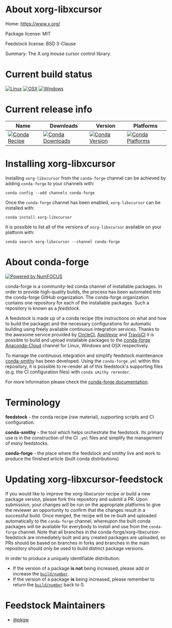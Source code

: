 <!--
# -*- mode: jinja -*-
-->

About xorg-libxcursor
=====================

Home: https://www.x.org/

Package license: MIT

Feedstock license: BSD 3-Clause

Summary: The X.org mouse cursor control library.



Current build status
====================

[![Linux](https://img.shields.io/circleci/project/github/conda-forge/xorg-libxcursor-feedstock/master.svg?label=Linux)](https://circleci.com/gh/conda-forge/xorg-libxcursor-feedstock)
[![OSX](https://img.shields.io/travis/conda-forge/xorg-libxcursor-feedstock/master.svg?label=macOS)](https://travis-ci.org/conda-forge/xorg-libxcursor-feedstock)
[![Windows](https://img.shields.io/appveyor/ci/conda-forge/xorg-libxcursor-feedstock/master.svg?label=Windows)](https://ci.appveyor.com/project/conda-forge/xorg-libxcursor-feedstock/branch/master)

Current release info
====================

| Name | Downloads | Version | Platforms |
| --- | --- | --- | --- |
| [![Conda Recipe](https://img.shields.io/badge/recipe-xorg--libxcursor-green.svg)](https://anaconda.org/conda-forge/xorg-libxcursor) | [![Conda Downloads](https://img.shields.io/conda/dn/conda-forge/xorg-libxcursor.svg)](https://anaconda.org/conda-forge/xorg-libxcursor) | [![Conda Version](https://img.shields.io/conda/vn/conda-forge/xorg-libxcursor.svg)](https://anaconda.org/conda-forge/xorg-libxcursor) | [![Conda Platforms](https://img.shields.io/conda/pn/conda-forge/xorg-libxcursor.svg)](https://anaconda.org/conda-forge/xorg-libxcursor) |

Installing xorg-libxcursor
==========================

Installing `xorg-libxcursor` from the `conda-forge` channel can be achieved by adding `conda-forge` to your channels with:

```
conda config --add channels conda-forge
```

Once the `conda-forge` channel has been enabled, `xorg-libxcursor` can be installed with:

```
conda install xorg-libxcursor
```

It is possible to list all of the versions of `xorg-libxcursor` available on your platform with:

```
conda search xorg-libxcursor --channel conda-forge
```


About conda-forge
=================

[![Powered by NumFOCUS](https://img.shields.io/badge/powered%20by-NumFOCUS-orange.svg?style=flat&colorA=E1523D&colorB=007D8A)](http://numfocus.org)

conda-forge is a community-led conda channel of installable packages.
In order to provide high-quality builds, the process has been automated into the
conda-forge GitHub organization. The conda-forge organization contains one repository
for each of the installable packages. Such a repository is known as a *feedstock*.

A feedstock is made up of a conda recipe (the instructions on what and how to build
the package) and the necessary configurations for automatic building using freely
available continuous integration services. Thanks to the awesome service provided by
[CircleCI](https://circleci.com/), [AppVeyor](https://www.appveyor.com/)
and [TravisCI](https://travis-ci.org/) it is possible to build and upload installable
packages to the [conda-forge](https://anaconda.org/conda-forge)
[Anaconda-Cloud](https://anaconda.org/) channel for Linux, Windows and OSX respectively.

To manage the continuous integration and simplify feedstock maintenance
[conda-smithy](https://github.com/conda-forge/conda-smithy) has been developed.
Using the ``conda-forge.yml`` within this repository, it is possible to re-render all of
this feedstock's supporting files (e.g. the CI configuration files) with ``conda smithy rerender``.

For more information please check the [conda-forge documentation](https://conda-forge.org/docs/).

Terminology
===========

**feedstock** - the conda recipe (raw material), supporting scripts and CI configuration.

**conda-smithy** - the tool which helps orchestrate the feedstock.
                   Its primary use is in the construction of the CI ``.yml`` files
                   and simplify the management of *many* feedstocks.

**conda-forge** - the place where the feedstock and smithy live and work to
                  produce the finished article (built conda distributions)


Updating xorg-libxcursor-feedstock
==================================

If you would like to improve the xorg-libxcursor recipe or build a new
package version, please fork this repository and submit a PR. Upon submission,
your changes will be run on the appropriate platforms to give the reviewer an
opportunity to confirm that the changes result in a successful build. Once
merged, the recipe will be re-built and uploaded automatically to the
`conda-forge` channel, whereupon the built conda packages will be available for
everybody to install and use from the `conda-forge` channel.
Note that all branches in the conda-forge/xorg-libxcursor-feedstock are
immediately built and any created packages are uploaded, so PRs should be based
on branches in forks and branches in the main repository should only be used to
build distinct package versions.

In order to produce a uniquely identifiable distribution:
 * If the version of a package **is not** being increased, please add or increase
   the [``build/number``](https://conda.io/docs/user-guide/tasks/build-packages/define-metadata.html#build-number-and-string).
 * If the version of a package **is** being increased, please remember to return
   the [``build/number``](https://conda.io/docs/user-guide/tasks/build-packages/define-metadata.html#build-number-and-string)
   back to 0.

Feedstock Maintainers
=====================

* [@pkgw](https://github.com/pkgw/)

